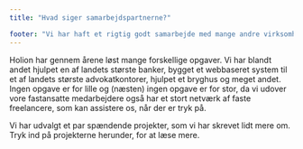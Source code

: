 ```yaml
---
title: "Hvad siger samarbejdspartnerne?"

footer: "Vi har haft et rigtig godt samarbejde med mange andre virksomheder og vi er ret sikre på, at vi også vil kunne hjælpe jer, med jeres udfordringer. Så ta' fat i os og lad os gi' et bud på en god løsning for jer."
---
```


Holion har gennem årene løst mange forskellige opgaver. Vi har blandt andet hjulpet en af landets største banker, bygget et webbaseret system til et af landets største advokatkontorer, hjulpet et bryghus og meget andet. Ingen opgave er for lille og (næsten) ingen opgave er for stor, da vi udover vore fastansatte medarbejdere også har et stort netværk af faste freelancere, som kan assistere os, når der er tryk på.

Vi har udvalgt et par spændende projekter, som vi har skrevet lidt mere om. Tryk ind på projekterne herunder, for at læse mere.
